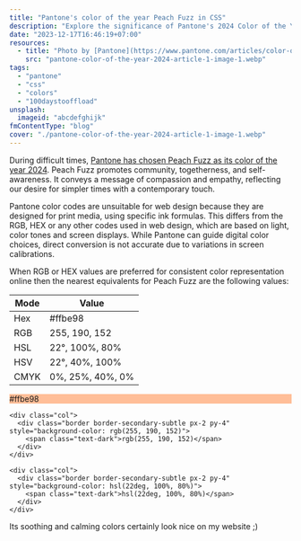 ```yaml
---
title: "Pantone's color of the year Peach Fuzz in CSS"
description: "Explore the significance of Pantone's 2024 Color of the Year, Peach Fuzz, and its digital equivalents in HEX, RGB, HSL, and CMYK for web design."
date: "2023-12-17T16:46:19+07:00"
resources:
  - title: "Photo by [Pantone](https://www.pantone.com/articles/color-of-the-year/what-is-peach-fuzz/)"
    src: "pantone-color-of-the-year-2024-article-1-image-1.webp"
tags:
  - "pantone"
  - "css"
  - "colors"
  - "100daystooffload"
unsplash:
  imageid: "abcdefghijk"
fmContentType: "blog"
cover: "./pantone-color-of-the-year-2024-article-1-image-1.webp"
---
```


During difficult times, [Pantone has chosen Peach Fuzz as its color of the year 2024](https://www.pantone.com/articles/color-of-the-year/what-is-peach-fuzz/). Peach Fuzz promotes community, togetherness, and self-awareness. It conveys a message of compassion and empathy, reflecting our desire for simpler times with a contemporary touch.

Pantone color codes are unsuitable for web design because they are designed for print media, using specific ink formulas. This differs from the RGB, HEX or any other codes used in web design, which are based on light, color tones and screen displays. While Pantone can guide digital color choices, direct conversion is not accurate due to variations in screen calibrations.

When RGB or HEX values are preferred for consistent color representation online then the nearest equivalents for Peach Fuzz are the following values:

| Mode  | Value |
| --- | --- |
| Hex | #ffbe98 |
| RGB | 255, 190, 152 |
| HSL | 22°, 100%, 80% |
| HSV | 22°, 40%, 100% |
| CMYK | 0%, 25%, 40%, 0% |

<div class="container overflow-hidden text-center mb-4 px-0">
  <div class="row gx-2">
    <div class="col">
      <div class="border border-secondary-subtle px-2 py-4" style="background-color: #ffbe98">
        <span class="text-dark">#ffbe98</span>
      </div>
    </div>

    <div class="col">
      <div class="border border-secondary-subtle px-2 py-4" style="background-color: rgb(255, 190, 152)">
        <span class="text-dark">rgb(255, 190, 152)</span>
      </div>
    </div>

    <div class="col">
      <div class="border border-secondary-subtle px-2 py-4" style="background-color: hsl(22deg, 100%, 80%)">
        <span class="text-dark">hsl(22deg, 100%, 80%)</span>
      </div>
    </div>

  </div>
</div>

Its soothing and calming colors certainly look nice on my website ;)
